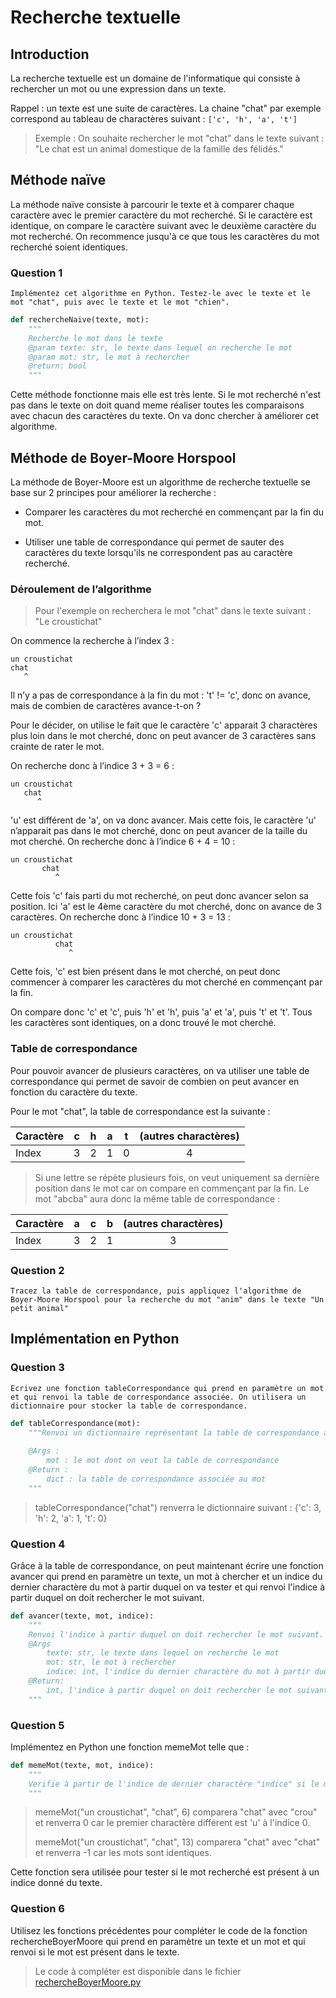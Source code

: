# Recherche textuelle

## Introduction

La recherche textuelle est un domaine de l'informatique qui consiste à rechercher un mot ou une expression dans un texte.

Rappel : un texte est une suite de caractères. La chaine "chat" par exemple correspond au tableau de charactères suivant : `['c', 'h', 'a', 't']`

> Exemple : On souhaite rechercher le mot "chat" dans le texte suivant : "Le chat est un animal domestique de la famille des félidés."

## Méthode naïve

La méthode naïve consiste à parcourir le texte et à comparer chaque caractère avec le premier caractère du mot recherché. Si le caractère est identique, on compare le caractère suivant avec le deuxième caractère du mot recherché. On recommence jusqu'à ce que tous les caractères du mot recherché soient identiques.

### **Question 1**

    Implémentez cet algorithme en Python. Testez-le avec le texte et le mot "chat", puis avec le texte et le mot "chien".

```python
def rechercheNaive(texte, mot):
    """
    Recherche le mot dans le texte
    @param texte: str, le texte dans lequel on recherche le mot
    @param mot: str, le mot à rechercher
    @return: bool
    """
```

Cette méthode fonctionne mais elle est très lente. Si le mot recherché n'est pas dans le texte on doit quand meme réaliser toutes les comparaisons avec chacun des caractères du texte. On va donc chercher à améliorer cet algorithme.

## Méthode de Boyer-Moore Horspool

La méthode de Boyer-Moore est un algorithme de recherche textuelle se base sur 2 principes pour améliorer la recherche :

- Comparer les caractères du mot recherché en commençant par la fin du mot.

- Utiliser une table de correspondance qui permet de sauter des caractères du texte lorsqu'ils ne correspondent pas au caractère recherché.

### Déroulement de l’algorithme

> Pour l'exemple on recherchera le mot "chat" dans le texte suivant : "Le croustichat"

On commence la recherche à l’index 3 :

```text
un croustichat
chat
   ^
```

Il n’y a pas de correspondance à la fin du mot : 't' != 'c', donc on avance, mais de combien de caractères avance-t-on ?

Pour le décider, on utilise le fait que le caractère 'c' apparait 3 charactères plus loin dans le mot cherché, donc on peut avancer de 3 caractères sans crainte de rater le mot.

On recherche donc à l’indice 3 + 3 = 6 :

```text
un croustichat
   chat
      ^
```

'u' est différent de 'a', on va donc avancer. Mais cette fois, le caractère 'u' n’apparait pas dans le mot cherché, donc on peut avancer de la taille du mot cherché. On recherche donc à l’indice 6 + 4 = 10 :

```text
un croustichat
       chat
          ^
```

Cette fois 'c' fais parti du mot recherché, on peut donc avancer selon sa position. Ici 'a' est le 4ème caractère du mot cherché, donc on avance de 3 caractères. On recherche donc à l’indice 10 + 3 = 13 :

```text
un croustichat
          chat
             ^
```

Cette fois, 'c' est bien présent dans le mot cherché, on peut donc commencer à comparer les caractères du mot cherché en commençant par la fin.

On compare donc 'c' et 'c', puis 'h' et 'h', puis 'a' et 'a', puis 't' et 't'. Tous les caractères sont identiques, on a donc trouvé le mot cherché.

### Table de correspondance

Pour pouvoir avancer de plusieurs caractères, on va utiliser une table de correspondance qui permet de savoir de combien on peut avancer en fonction du caractère du texte.

Pour le mot "chat", la table de correspondance est la suivante :

| Caractère | c | h | a | t | (autres charactères) |
| --------- |:-:|:-:|:-:|:-:| :------------------: |
| Index     | 3 | 2 | 1 | 0 | 4                    |

> Si une lettre se répète plusieurs fois, on veut uniquement sa dernière position dans le mot car on compare en commençant par la fin.
Le mot "abcba" aura donc la même table de correspondance :

| Caractère | a | c | b | (autres charactères) |
| --------- |:-:|:-:|:-:| :------------------: |
| Index     | 3 | 2 | 1 | 3                    |

### **Question 2**

    Tracez la table de correspondance, puis appliquez l'algorithme de Boyer-Moore Horspool pour la recherche du mot "anim" dans le texte "Un petit animal"

## Implémentation en Python

### **Question 3**

    Ecrivez une fonction tableCorrespondance qui prend en paramètre un mot et qui renvoi la table de correspondance associée. On utilisera un dictionnaire pour stocker la table de correspondance.

```python
def tableCorrespondance(mot):
    """Renvoi un dictionnaire représentant la table de correspondance associée au mot.
    
    @Args :
        mot : le mot dont on veut la table de correspondance
    @Return :
        dict : la table de correspondance associée au mot
    """
```

> tableCorrespondance("chat") renverra le dictionnaire suivant : {'c': 3, 'h': 2, 'a': 1, 't': 0}

### **Question 4**

Grâce à la table de correspondance, on peut maintenant écrire une fonction avancer qui prend en paramètre un texte, un mot à chercher et un indice du dernier charactère du mot à partir duquel on va tester et qui renvoi l'indice à partir duquel on doit rechercher le mot suivant.

```python
def avancer(texte, mot, indice):
    """
    Renvoi l'indice à partir duquel on doit rechercher le mot suivant.
    @Args
        texte: str, le texte dans lequel on recherche le mot
        mot: str, le mot à rechercher
        indice: int, l'indice du dernier charactère du mot à partir duquel on va tester
    @Return:
        int, l'indice à partir duquel on doit rechercher le mot suivant
    """
```

### **Question 5**

Implémentez en Python une fonction memeMot telle que :

```python
def memeMot(texte, mot, indice):
    """
    Verifie à partir de l'indice de dernier charactère "indice" si le mot "mot" correspond à celui dans le texte. Renvoi l'indice du premier charactère différent ou -1 si le mot correspond.
    """
```

> memeMot("un croustichat", "chat", 6) comparera "chat" avec "crou" et renverra 0 car le premier charactère différent est 'u' à l'indice 0.
>
> memeMot("un croustichat", "chat", 13) comparera "chat" avec "chat" et renverra -1 car les mots sont identiques.

Cette fonction sera utilisée pour tester si le mot recherché est présent à un indice donné du texte.

### **Question 6**

Utilisez les fonctions précédentes pour compléter le code de la fonction rechercheBoyerMoore qui prend en paramètre un texte et un mot et qui renvoi si le mot est présent dans le texte.

> Le code à compléter est disponible dans le fichier [rechercheBoyerMoore.py](rechercheBoyerMoore.py)
